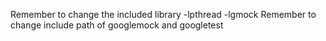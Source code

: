 Remember to change the included library -lpthread -lgmock
Remember to change include path of googlemock and googletest